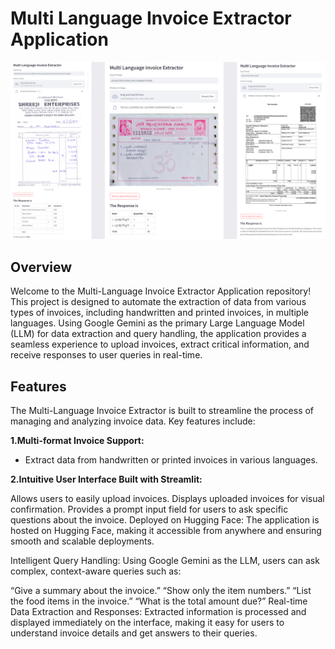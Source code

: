 # Multi Language Invoice Extractor Application

![image_alt](https://github.com/jerryjohn1995/Multi-Language-Invoice-Extractor/blob/0f3eac2d3f357b6997946f1efe021b15c4df2ef2/Img%201.png)

## Overview
Welcome to the Multi-Language Invoice Extractor Application repository! This project is designed to automate the extraction of data from various types of invoices, including handwritten and printed invoices, in multiple languages. Using Google Gemini as the primary Large Language Model (LLM) for data extraction and query handling, the application provides a seamless experience to upload invoices, extract critical information, and receive responses to user queries in real-time.

## Features
The Multi-Language Invoice Extractor is built to streamline the process of managing and analyzing invoice data. Key features include:

**1.Multi-format Invoice Support:**
- Extract data from handwritten or printed invoices in various languages.

**2.Intuitive User Interface Built with Streamlit:**

Allows users to easily upload invoices.
Displays uploaded invoices for visual confirmation.
Provides a prompt input field for users to ask specific questions about the invoice.
Deployed on Hugging Face:
The application is hosted on Hugging Face, making it accessible from anywhere and ensuring smooth and scalable deployments.

Intelligent Query Handling:
Using Google Gemini as the LLM, users can ask complex, context-aware queries such as:

“Give a summary about the invoice.”
“Show only the item numbers.”
“List the food items in the invoice.”
“What is the total amount due?”
Real-time Data Extraction and Responses:
Extracted information is processed and displayed immediately on the interface, making it easy for users to understand invoice details and get answers to their queries.
